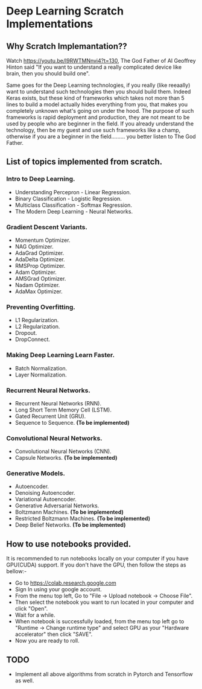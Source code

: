 # Deep Learning Scratch Implementations

## Why Scratch Implemantation??

Watch https://youtu.be/l9RWTMNnvi4?t=130,
The God Father of AI Geoffrey Hinton said "If you want to understand a really complicated device like brain, then you should build one".

Same goes for the Deep Learning technologies, if you really (like reeaally) want to understand such technologies then you should build them. Indeed Keras exists, but these kind of frameworks which takes not more than 5 lines to build a model actually hides everything from you, that makes you completely unknown what's going on under the hood. The purpose of such frameworks is rapid deployment and production, they are not meant to be used by people who are beginner in the field. If you already understand the technology, then be my guest and use such frameworks like a champ, otherwise if you are a beginner in the field......... you better listen to The God Father.

## List of topics implemented from scratch.

### Intro to Deep Learning.
- Understanding Percepron - Linear Regression.
- Binary Classification - Logistic Regression.
- Multiclass Classification - Softmax Regression.
- The Modern Deep Learning - Neural Networks.

### Gradient Descent Variants. 
- Momentum Optimizer.
- NAG Optimizer.
- AdaGrad Optimizer.
- AdaDelta Optimizer.
- RMSProp Optimizer.
- Adam Optimizer.
- AMSGrad Optimizer.
- Nadam Optimizer.
- AdaMax Optimizer.

### Preventing Overfitting.
- L1 Regularization.
- L2 Regularization.
- Dropout.
- DropConnect.

### Making Deep Learning Learn Faster.
- Batch Normalization.
- Layer Normalization.

### Recurrent Neural Networks. 
- Recurrent Neural Networks (RNN).
- Long Short Term Memory Cell (LSTM).
- Gated Recurrent Unit (GRU).
- Sequence to Sequence. __(To be implemented)__

### Convolutional Neural Networks.
- Convolutional Neural Networks (CNN).
- Capsule Networks. __(To be implemented)__

### Generative Models.
- Autoencoder.
- Denoising Autoencoder.
- Variational Autoencoder.
- Generative Adversarial Networks.
- Boltzmann Machines. __(To be implemented)__
- Restricted Boltzmann Machines. __(To be implemented)__
- Deep Belief Networks. __(To be implemented)__


## How to use notebooks provided.
It is recommended to run notebooks locally on your computer if you have GPU(CUDA) support. If you don't have the GPU, then follow the steps as bellow:-

- Go to https://colab.research.google.com
- Sign In using your google account.
- From the menu top left, Go to "File -> Upload notebook -> Choose File".
- Then select the notebook you want to run located in your computer and click "Open".
- Wait for a while.
- When notebook is successfully loaded, from the menu top left go to "Runtime -> Change runtime type" and select GPU as your "Hardware accelerator" then click "SAVE".
- Now you are ready to roll.


## TODO

- Implement all above algorithms from scratch in Pytorch and Tensorflow as well.

